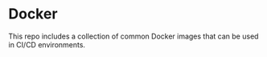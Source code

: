 # Docker

This repo includes a collection of common Docker images that can be used in CI/CD environments.
